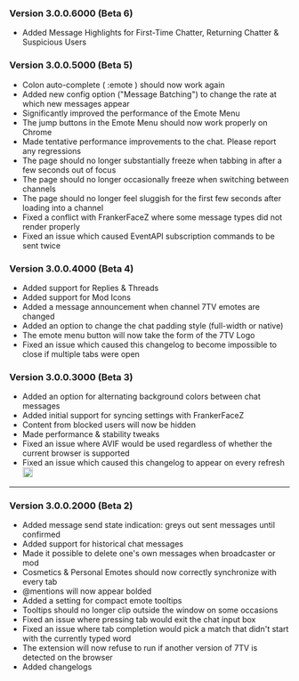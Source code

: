 ### Version 3.0.0.6000 (Beta 6)

- Added Message Highlights for First-Time Chatter, Returning Chatter & Suspicious Users


### Version 3.0.0.5000 (Beta 5)

- Colon auto-complete ( :emote ) should now work again
- Added new config option ("Message Batching") to change the rate at which new messages appear
- Significantly improved the performance of the Emote Menu
- The jump buttons in the Emote Menu should now work properly on Chrome
- Made tentative performance improvements to the chat. Please report any regressions
- The page should no longer substantially freeze when tabbing in after a few seconds out of focus
- The page should no longer occasionally freeze when switching between channels
- The page should no longer feel sluggish for the first few seconds after loading into a channel
- Fixed a conflict with FrankerFaceZ where some message types did not render properly
- Fixed an issue which caused EventAPI subscription commands to be sent twice

### Version 3.0.0.4000 (Beta 4)

- Added support for Replies & Threads
- Added support for Mod Icons
- Added a message announcement when channel 7TV emotes are changed
- Added an option to change the chat padding style (full-width or native)
- The emote menu button will now take the form of the 7TV Logo
- Fixed an issue which caused this changelog to become impossible to close if multiple tabs were open

### Version 3.0.0.3000 (Beta 3)

- Added an option for alternating background colors between chat messages
- Added initial support for syncing settings with FrankerFaceZ
- Content from blocked users will now be hidden
- Made performance & stability tweaks
- Fixed an issue where AVIF would be used regardless of whether the current browser is supported
- Fixed an issue which caused this changelog to appear on every refresh <img width="18" src="https://cdn.7tv.app/emote/6086fa8d5e01df61570b594e/1x.webp" />
  
---

### Version 3.0.0.2000 (Beta 2)

- Added message send state indication: greys out sent messages until confirmed
- Added support for historical chat messages
- Made it possible to delete one's own messages when broadcaster or mod
- Cosmetics & Personal Emotes should now correctly synchronize with every tab
- @mentions will now appear bolded
- Added a setting for compact emote tooltips
- Tooltips should no longer clip outside the window on some occasions
- Fixed an issue where pressing tab would exit the chat input box
- Fixed an issue where tab completion would pick a match that didn't start with the currently typed word
- The extension will now refuse to run if another version of 7TV is detected on the browser
- Added changelogs
